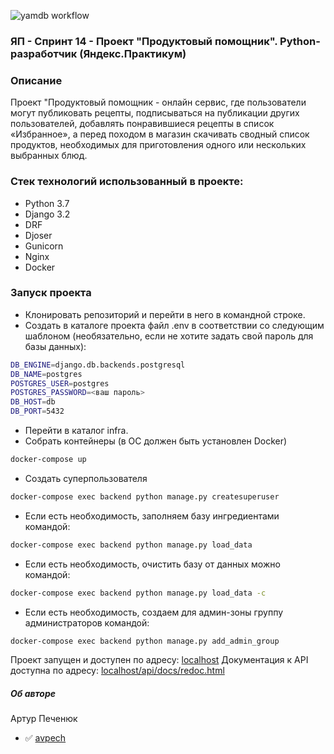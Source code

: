 ![yamdb workflow](https://github.com/avpech/foodgram-project-react/actions/workflows/foodgram_workflow.yml/badge.svg)
### ЯП - Спринт 14 - Проект "Продуктовый помощник". Python-разработчик (Яндекс.Практикум)
### Описание
Проект "Продуктовый помощник - онлайн сервис, где пользователи могут публиковать рецепты, подписываться на публикации других пользователей, добавлять понравившиеся рецепты в список «Избранное», а перед походом в магазин скачивать сводный список продуктов, необходимых для приготовления одного или нескольких выбранных блюд.

### Стек технологий использованный в проекте:
- Python 3.7
- Django 3.2
- DRF
- Djoser
- Gunicorn
- Nginx
- Docker

### Запуск проекта
- Клонировать репозиторий и перейти в него в командной строке.
- Создать в каталоге проекта файл .env в соответствии со следующим шаблоном (необязательно, если не хотите задать свой пароль для базы данных):

```bash
DB_ENGINE=django.db.backends.postgresql
DB_NAME=postgres
POSTGRES_USER=postgres
POSTGRES_PASSWORD=<ваш пароль>
DB_HOST=db
DB_PORT=5432
```
- Перейти в каталог infra.
- Собрать контейнеры (в ОС должен быть установлен Docker)

```bash
docker-compose up
```

- Создать суперпользователя

```bash
docker-compose exec backend python manage.py createsuperuser
```

- Если есть необходимость, заполняем базу ингредиентами командой:

```bash
docker-compose exec backend python manage.py load_data
```

- Если есть необходимость, очистить базу от данных можно командой:

```bash
docker-compose exec backend python manage.py load_data -с
```

- Если есть необходимость, создаем для админ-зоны группу администраторов  командой:

```bash
docker-compose exec backend python manage.py add_admin_group
```

Проект запущен и доступен по адресу: [localhost](http://localhost)
Документация к API доступна по адресу: [localhost/api/docs/redoc.html](http://localhost/api/docs/redoc.html)

##### Об авторе
Артур Печенюк
- :white_check_mark: [avpech](https://github.com/avpech)
